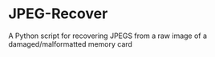 JPEG-Recover
============

A Python script for recovering JPEGS from a raw image of a damaged/malformatted memory card